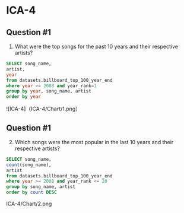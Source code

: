 # ICA-4

## Question #1
1. What were the top songs for the past 10 years and their respective artists?

```sql
SELECT song_name,
artist,
year
from datasets.billboard_top_100_year_end
where year >= 2008 and year_rank=1 
group by year, song_name, artist
order by year
```

![ICA-4]（ICA-4/Chart/1.png）

## Question #1
2. Which songs were the most popular in the last 10 years and their respective artists?

```sql
SELECT song_name,
count(song_name),
artist
from datasets.billboard_top_100_year_end
where year >= 2008 and year_rank <= 20
group by song_name, artist
order by count DESC
```

ICA-4/Chart/2.png

